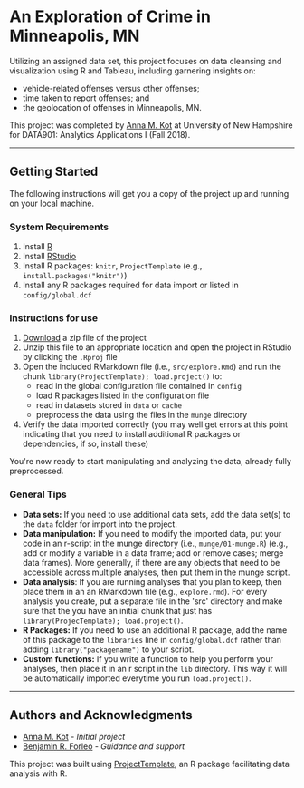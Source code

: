 # An Exploration of Crime in Minneapolis, MN
Utilizing an assigned data set, this project focuses on data cleansing and visualization using R and Tableau, including garnering insights on:

* vehicle-related offenses versus other offenses;
* time taken to report offenses; and
* the geolocation of offenses in Minneapolis, MN.

This project was completed by [Anna M. Kot](https://github.com/kotanna) at University of New Hampshire for DATA901: Analytics Applications I (Fall 2018).

---

## Getting Started
The following instructions will get you a copy of the project up and running on your local machine.

### System Requirements
1. Install [R](https://cran.rstudio.com/)
2. Install [RStudio](https://www.rstudio.com/products/rstudio/download3/)
3. Install R packages: `knitr`, `ProjectTemplate`  (e.g., `install.packages("knitr")`)
4. Install any R packages required for data import or listed in `config/global.dcf`

### Instructions for use

1. [Download](https://github.com/kotanna/minneapolis-crime/archive/master.zip) a zip file of the project
2. Unzip this file to an appropriate location and open the project in RStudio by clicking the `.Rproj` file 
3. Open the included RMarkdown file (i.e., `src/explore.Rmd`) and run the chunk `library(ProjectTemplate); load.project()` to:
    * read in the global configuration file contained in `config`
    * load R packages listed in the configuration file
    * read in datasets stored in `data` or `cache`
    * preprocess the data using the files in the `munge` directory
4. Verify the data imported correctly (you may well get errors at this point indicating that you need to install additional R packages or dependencies, if so, install these)

You're now ready to start manipulating and analyzing the data, already fully preprocessed.

### General Tips

* **Data sets:** If you need to use additional data sets, add the data set(s) to the `data` folder for import into the project.
* **Data manipulation:** If you need to modify the imported data, put your code in an r-script in the munge directory (i.e., `munge/01-munge.R`) (e.g., add or modify a variable in a data frame; add or remove cases; merge data frames). More generally, if there are any objects that need to be accessible across multiple analyses, then put them in the munge script.
* **Data analysis**: If you are running analyses that you plan to keep, then place them in an an RMarkdown file (e.g., `explore.rmd`). For every analysis you create, put a separate file in the 'src' directory and make sure that the you have an initial chunk that just has `library(ProjecTemplate); load.project()`.
* **R Packages:** If you need to use an additional R package, add the name of this package to the `libraries` line in `config/global.dcf` rather than adding `library("packagename")` to your script.
* **Custom functions:** If you write a function to help you perform your analyses, then place it in an r script in the `lib` directory. This way it will be automatically imported everytime you run `load.project()`.

---

## Authors and Acknowledgments
* [Anna M. Kot](https://github.com/kotanna) - *Initial project*
* [Benjamin R. Forleo](https://github.com/Ben-168) - *Guidance and support*

This project was built using [ProjectTemplate](http://projecttemplate.net/), an R package facilitating data analysis with R.
